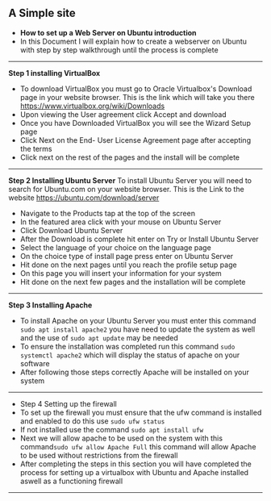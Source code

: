 ## A Simple site
*
  **How to set up a Web Server on Ubuntu introduction**
* In this Document I will explain how to create a webserver on Ubuntu with step by step walkthrough until the process is complete
* ***
  **Step 1 installing VirtualBox**
  * To download VirtualBox you must go to Oracle Virtualbox's Download page in your website browser. This is the link which will take you there https://www.virtualbox.org/wiki/Downloads
  * Upon viewing the User agreement click Accept and download
  * Once you have Downloaded VirtualBox you will see the Wizard Setup page
  * Click Next on the End- User License Agreement page after accepting the terms
  * Click next on the rest of the pages and the install will be complete
  * ***
   **Step 2 Installing Ubuntu Server**
To install Ubuntu Server you will need to search for Ubuntu.com on your website browser. This is the Link to the website https://ubuntu.com/download/server
* Navigate to the Products tap at the top of the screen
* In the featured area click with your mouse on Ubuntu Server
* Click Download Ubuntu Server
* After the Download is complete hit enter on Try or Install Ubuntu Server
* Select the language of your choice on the language page
* On the choice type of install page press enter on Ubuntu Server
* Hit done on the next pages until you reach the profile setup page
* On this page you will insert your information for your system
* Hit done on the next few pages and the installation will be complete
* **
   **Step 3 Installing Apache**
* To install Apache on your Ubuntu Server you must enter this command `sudo apt install apache2` you have need to update the system as well and the use of `sudo apt update` may be needed
* To ensure the installation was completed run this command `sudo systemctl apache2` which will display the status of apache on your software
* After following those steps correctly Apache will be installed on your system
****

* Step 4 Setting up the firewall
* To set up the firewall you must ensure that the ufw command is installed and enabled to do this use `sudo ufw status`
* If not installed use the command `sudo apt install ufw`
* Next we will allow apache to be used on the system with this command`sudo ufw allow Apache Full` this command will allow Apache to be used without restrictions from the firewall
* After completing the steps in this section you will have completed the process for setting up a virtualbox with Ubuntu and Apache installed aswell as a functioning firewall
****
  







